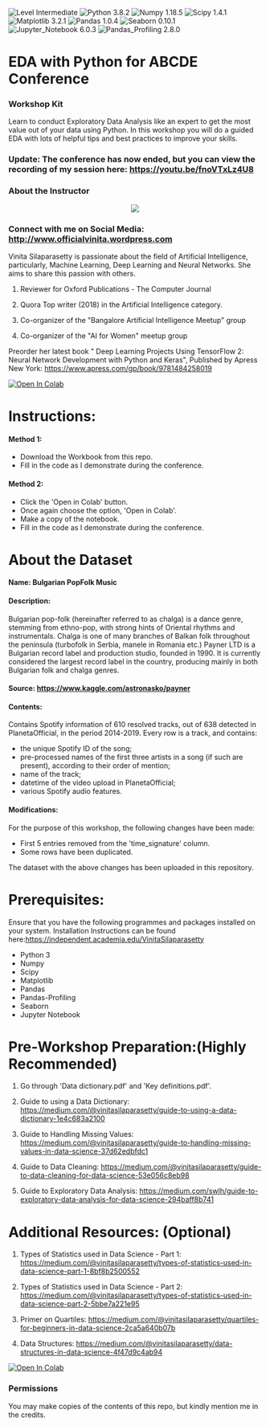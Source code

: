 ![Level Intermediate](https://img.shields.io/badge/Level-Intermediate-blue.svg?style=plastic) ![Python 3.8.2](https://img.shields.io/badge/Python-3.8.2-blue.svg?style=plastic) ![Numpy 1.18.5](https://img.shields.io/badge/Numpy-1.18.5-blue.svg?style=plastic) ![Scipy 1.4.1](https://img.shields.io/badge/Scipy-1.4.1-blue.svg?style=plastic) ![Matplotlib 3.2.1](https://img.shields.io/badge/Matplotlib-3.2.1-blue.svg?style=plastic)  ![Pandas 1.0.4](https://img.shields.io/badge/Pandas-1.0.4-blue.svg?style=plastic)  ![Seaborn 0.10.1](https://img.shields.io/badge/Seaborn-0.10.1-blue.svg?style=plastic)  ![Jupyter_Notebook 6.0.3](https://img.shields.io/badge/Jupyter_Notebook-6.0.3-blue.svg?style=plastic) ![Pandas_Profiling 2.8.0](https://img.shields.io/badge/Pandas_Profiling-2.8.0-blue.svg?style=plastic)

# EDA with Python for ABCDE Conference

### Workshop Kit

Learn to conduct Exploratory Data Analysis like an expert to get the most value out of your data using Python. In this workshop you will do a guided EDA with lots of helpful tips and best practices to improve your skills.

### Update: The conference has now ended, but you can view the recording of my session here: https://youtu.be/fnoVTxLz4U8

### About the Instructor

<p align="center">
  <img width="" height="" src="https://scontent.fblr1-4.fna.fbcdn.net/v/t1.0-9/105023518_2615103578751880_5389051389238009337_o.png?_nc_cat=108&_nc_sid=e3f864&_nc_ohc=rE5NhumSz0EAX8L9XHj&_nc_ht=scontent.fblr1-4.fna&oh=a418ab907faebaf1118cda7a75c0ed21&oe=5F3A0FCF">
</p>

### Connect with me on Social Media: http://www.officialvinita.wordpress.com

Vinita Silaparasetty is passionate about the field of Artificial Intelligence, particularly, Machine Learning, Deep Learning and Neural Networks. She aims to share this passion with others.

1) Reviewer for Oxford Publications - The Computer Journal

2) Quora Top writer (2018) in the Artificial Intelligence category.

3) Co-organizer of the "Bangalore Artificial Intelligence Meetup" group

4) Co-organizer of the "AI for Women" meetup group

Preorder her latest book " Deep Learning Projects Using TensorFlow 2: Neural Network Development with Python and Keras", Published by Apress New York: https://www.apress.com/gp/book/9781484258019



[![Open In Colab](https://colab.research.google.com/assets/colab-badge.svg)](https://drive.google.com/file/d/1P52nmbRik1LwTG207PDLpjF3Z5QoAKJg/view?usp=sharing)

# Instructions:

#### Method 1:

* Download the Workbook from this repo.
* Fill in the code as I demonstrate during the conference.

#### Method 2:

* Click the 'Open in Colab' button.
* Once again choose the option, 'Open in Colab'.
* Make a copy of the notebook.
* Fill in the code as I demonstrate during the conference.

# About the Dataset

#### Name: Bulgarian PopFolk Music

#### Description: 
Bulgarian pop-folk (hereinafter referred to as chalga) is a dance genre, stemming from ethno-pop, with strong hints of Oriental rhythms and instrumentals. Chalga is one of many branches of Balkan folk throughout the peninsula (turbofolk in Serbia, manele in Romania etc.) Payner LTD is a Bulgarian record label and production studio, founded in 1990. It is currently considered the largest record label in the country, producing mainly in both Bulgarian folk and chalga genres. 

#### Source: https://www.kaggle.com/astronasko/payner

#### Contents:

Contains Spotify information of 610 resolved tracks, out of 638 detected in PlanetaOfficial, in the period 2014-2019. Every row is a track, and contains:

* the unique Spotify ID of the song;
* pre-processed names of the first three artists in a song (if such are present), according to their order of mention;
* name of the track;
* datetime of the video upload in PlanetaOfficial;
* various Spotify audio features.

#### Modifications: 

For the purpose of this workshop, the following changes have been made:

* First 5 entries removed from the 'time_signature' column.
* Some rows have been duplicated.

The dataset with the above changes has been uploaded in this repository.

# Prerequisites:

Ensure that you have the following programmes and packages installed on your system. Installation Instructions can be found here:https://independent.academia.edu/VinitaSilaparasetty

* Python 3  
* Numpy 
* Scipy
* Matplotlib
* Pandas
* Pandas-Profiling
* Seaborn
* Jupyter Notebook

# Pre-Workshop Preparation:(Highly Recommended)

1) Go through 'Data dictionary.pdf' and 'Key definitions.pdf'.

2) Guide to using a Data Dictionary: https://medium.com/@vinitasilaparasetty/guide-to-using-a-data-dictionary-1e4c683a2100

3) Guide to Handling Missing Values: https://medium.com/@vinitasilaparasetty/guide-to-handling-missing-values-in-data-science-37d62edbfdc1

4) Guide to Data Cleaning: https://medium.com/@vinitasilaparasetty/guide-to-data-cleaning-for-data-science-53e056c8eb98

5) Guide to Exploratory Data Analysis: https://medium.com/swlh/guide-to-exploratory-data-analysis-for-data-science-294baff8b741

# Additional Resources: (Optional)

1) Types of Statistics used in Data Science - Part 1: https://medium.com/@vinitasilaparasetty/types-of-statistics-used-in-data-science-part-1-8bf8b2500552

2) Types of Statistics used in Data Science - Part 2: https://medium.com/@vinitasilaparasetty/types-of-statistics-used-in-data-science-part-2-5bbe7a221e95

3) Primer on Quartiles: https://medium.com/@vinitasilaparasetty/quartiles-for-beginners-in-data-science-2ca5a640b07b

4) Data Structures: https://medium.com/@vinitasilaparasetty/data-structures-in-data-science-4f47d9c4ab94


[![Open In Colab](https://colab.research.google.com/assets/colab-badge.svg)](https://drive.google.com/file/d/1P52nmbRik1LwTG207PDLpjF3Z5QoAKJg/view?usp=sharing)

### Permissions

You may make copies of the contents of this repo, but kindly mention me in the credits.
